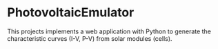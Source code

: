 # PhotovoltaicEmulator
This projects implements a web application with Python to generate the characteristic curves (I-V, P-V) from solar modules (cells).
